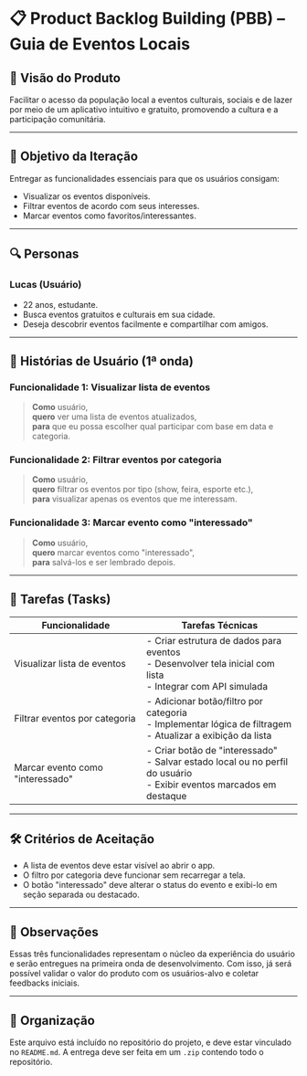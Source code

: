 # 📋 Product Backlog Building (PBB) – Guia de Eventos Locais

## 🧭 Visão do Produto
Facilitar o acesso da população local a eventos culturais, sociais e de lazer por meio de um aplicativo intuitivo e gratuito, promovendo a cultura e a participação comunitária.

---

## 🎯 Objetivo da Iteração
Entregar as funcionalidades essenciais para que os usuários consigam:
- Visualizar os eventos disponíveis.
- Filtrar eventos de acordo com seus interesses.
- Marcar eventos como favoritos/interessantes.

---

## 🔍 Personas
### Lucas (Usuário)
- 22 anos, estudante.
- Busca eventos gratuitos e culturais em sua cidade.
- Deseja descobrir eventos facilmente e compartilhar com amigos.

---

## 🧱 Histórias de Usuário (1ª onda)

### Funcionalidade 1: Visualizar lista de eventos
> **Como** usuário,  
> **quero** ver uma lista de eventos atualizados,  
> **para** que eu possa escolher qual participar com base em data e categoria.

### Funcionalidade 2: Filtrar eventos por categoria
> **Como** usuário,  
> **quero** filtrar os eventos por tipo (show, feira, esporte etc.),  
> **para** visualizar apenas os eventos que me interessam.

### Funcionalidade 3: Marcar evento como "interessado"
> **Como** usuário,  
> **quero** marcar eventos como "interessado",  
> **para** salvá-los e ser lembrado depois.

---

## 🧩 Tarefas (Tasks)

| Funcionalidade                            | Tarefas Técnicas                                                                 |
|-------------------------------------------|----------------------------------------------------------------------------------|
| Visualizar lista de eventos               | - Criar estrutura de dados para eventos<br>- Desenvolver tela inicial com lista<br>- Integrar com API simulada |
| Filtrar eventos por categoria             | - Adicionar botão/filtro por categoria<br>- Implementar lógica de filtragem<br>- Atualizar a exibição da lista |
| Marcar evento como "interessado"          | - Criar botão de "interessado"<br>- Salvar estado local ou no perfil do usuário<br>- Exibir eventos marcados em destaque |

---

## 🛠️ Critérios de Aceitação

- A lista de eventos deve estar visível ao abrir o app.
- O filtro por categoria deve funcionar sem recarregar a tela.
- O botão "interessado" deve alterar o status do evento e exibi-lo em seção separada ou destacado.

---

## 🚀 Observações

Essas três funcionalidades representam o núcleo da experiência do usuário e serão entregues na primeira onda de desenvolvimento. Com isso, já será possível validar o valor do produto com os usuários-alvo e coletar feedbacks iniciais.

---

## 📂 Organização

Este arquivo está incluído no repositório do projeto, e deve estar vinculado no `README.md`. A entrega deve ser feita em um `.zip` contendo todo o repositório.

